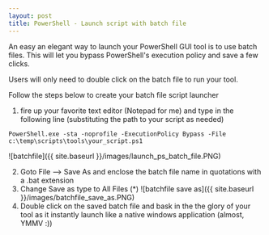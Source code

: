```yaml
---
layout: post
title: PowerShell - Launch script with batch file
---
```

An easy an elegant way to launch your PowerShell GUI tool is to use batch files. This will let you bypass PowerShell's execution policy
and save a few clicks.

Users will only need to double click on the batch file to run your tool.

Follow the steps below to create your batch file script launcher 
1. fire up your favorite text editor (Notepad for me) and type in the following line 
(substituting the path to your script as needed)
```
PowerShell.exe -sta -noprofile -ExecutionPolicy Bypass -File c:\temp\scripts\tools\your_script.ps1
```
![batchfile]({{ site.baseurl }}/images/launch_ps_batch_file.PNG)

2. Goto File --> Save As and enclose the batch file name in quotations with a .bat extension
3. Change Save as type to All Files (*)
![batchfile save as]({{ site.baseurl }}/images/batchfile_save_as.PNG)
4. Double click on the saved batch file and bask in the the glory of your tool as it instantly launch like a native
windows application (almost, YMMV :))


